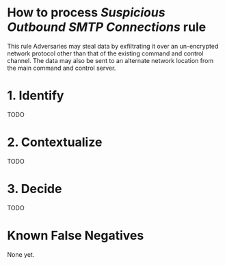 # How to process *Suspicious Outbound SMTP Connections* rule
This rule Adversaries may steal data by exfiltrating it over an un-encrypted network protocol other than that of the existing command and control channel.
The data may also be sent to an alternate network location from the main command and control server.

# 1. Identify
TODO

# 2. Contextualize
TODO

# 3. Decide
TODO

# Known False Negatives
None yet.
